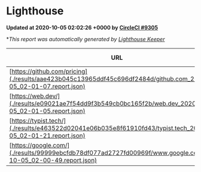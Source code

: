 
# Lighthouse

**Updated at 2020-10-05 02:02:26 +0000 by [CircleCI #9305](https://circleci.com/gh/ItinerisLtd/lighthouse-keeper-example/9305)**

**This report was automatically generated by [Lighthouse Keeper](https://github.com/itinerisltd/lighthouse-keeper)*

| URL | Performance | Accessibility | Best Practices | SEO | PWA | Updated At |
| --- | --- | --- | --- | --- | --- | --- |
| [https://github.com/pricing](./results/aae423b045c13965ddf45c696df2484d/github.com_2020-10-05_02-01-07.report.json) | 0.57 | 0.96 | 0.93 | 0.92 | 0.54 | 2020-10-05T02:01:07.260Z |
| [https://web.dev/](./results/e09021ae7f54dd9f3b549cb0bc165f2b/web.dev_2020-10-05_02-01-05.report.json) | 0.87 | 1 | 0.93 | 1 | 0.96 | 2020-10-05T02:01:05.013Z |
| [https://typist.tech/](./results/e463522d02041e06b035e8f61910fd43/typist.tech_2020-10-05_02-01-21.report.json) | 0.8 | 0.92 | 0.93 | 0.99 | 0.57 | 2020-10-05T02:01:21.611Z |
| [https://google.com/](./results/99999ebcfdb78df077ad2727fd00969f/www.google.com_2020-10-05_02-00-49.report.json) | 0.71 | 0.9 | 0.93 | 0.85 | 0.54 | 2020-10-05T02:00:49.099Z |
